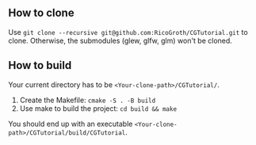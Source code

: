 ## How to clone
Use `git clone --recursive git@github.com:RicoGroth/CGTutorial.git` to clone. Otherwise, the submodules (glew, glfw, glm) won't be cloned.

## How to build
Your current directory has to be `<Your-clone-path>/CGTutorial/`.  
1. Create the Makefile: `cmake -S . -B build`
2. Use make to build the project: `cd build && make`

You should end up with an executable `<Your-clone-path>/CGTutorial/build/CGTutorial`.